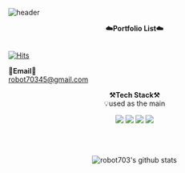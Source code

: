 ![header](https://capsule-render.vercel.app/api?type=waving&color=auto&height=300&section=header&text=MinJae's&fontSize=90&animation=fadeIn&fontAlignY=38&desc=This%20GitHub%20is%20a%20storage%20space%20for%20all%20my%20code!&descAlignY=51&descAlign=62)



<p align="center">
    <Strong>☁️Portfolio List☁️</Strong><br><br>

[![Hits](https://hits.seeyoufarm.com/api/count/incr/badge.svg?url=https%3A%2F%2Fgithub.com%2Fgjbae1212%2Fhit-counter&count_bg=%2387BE5D&title_bg=%235E5E5E&icon=laravel.svg&icon_color=%23FDFDFD&title=hits&edge_flat=false)](https://hits.seeyoufarm.com)

<Strong>📧Email📧</Strong><br>robot70345@gmail.com<br>
 </p>




<p align="center">
    <Strong>⚒️Tech Stack⚒️</Strong><br>
    💡used as the main
</p>

<p align="center" display="inline-block">
  <img src="https://img.shields.io/badge/JAVA-007396?style=for-the-badge&logo=java&logoColor=white"> 
    <img src="https://img.shields.io/badge/C++-E34F26?style=for-the-badge&logo=C++&logoColor=white">
    <img src="https://img.shields.io/badge/C-A8B9CC?style=for-the-badge&logo=C&logoColor=white">
    <img src="https://img.shields.io/badge/Python-3776AB?style=for-the-badge&logo=Python&logoColor=white"> 
</p><br>

<br>

<div align=center>

![robot703's github stats](https://github-readme-stats.vercel.app/api?username=robot703&show_icons=true)

